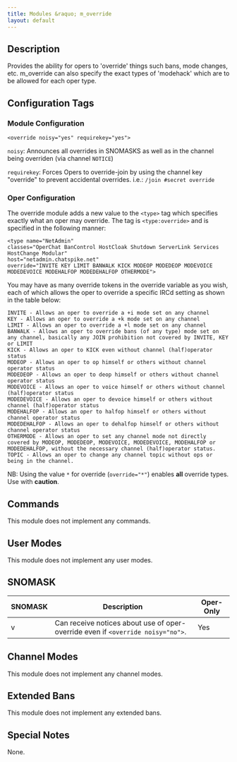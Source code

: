 ```yaml
---
title: Modules &raquo; m_override
layout: default
---
```


## Description

Provides the ability for opers to 'override' things such bans, mode changes, etc. 
m_override can also specify the exact types of 'modehack' which are to be allowed for each oper type. 

## Configuration Tags

### Module Configuration

`<override noisy="yes" requirekey="yes">`

`noisy`: Announces all overrides in SNOMASKS as well as in the channel being overriden (via channel `NOTICE`)

`requirekey`: Forces Opers to override-join by using the channel key "override" to prevent accidental overrides. i.e.: `/join #secret override`

### Oper Configuration

The override module adds a new value to the `<type>` tag which specifies exactly what an oper may override. The tag is `<type:override>` and is specified in the following manner:

    <type name="NetAdmin"
    classes="OperChat BanControl HostCloak Shutdown ServerLink Services HostChange Modular"
    host="netadmin.chatspike.net"
    override="INVITE KEY LIMIT BANWALK KICK MODEOP MODEDEOP MODEVOICE MODEDEVOICE MODEHALFOP MODEDEHALFOP OTHERMODE">

You may have as many override tokens in the override variable as you wish, each of which allows the oper to override a specific IRCd setting as shown in the table below:

    INVITE - Allows an oper to override a +i mode set on any channel
    KEY - Allows an oper to override a +k mode set on any channel
    LIMIT - Allows an oper to override a +l mode set on any channel
    BANWALK - Allows an oper to override bans (of any type) mode set on any channel, basically any JOIN prohibition not covered by INVITE, KEY or LIMIT
    KICK - Allows an oper to KICK even without channel (half)operator status
    MODEOP - Allows an oper to op himself or others without channel operator status
    MODEDEOP - Allows an oper to deop himself or others without channel operator status
    MODEVOICE - Allows an oper to voice himself or others without channel (half)operator status
    MODEDEVOICE - Allows an oper to devoice himself or others without channel (half)operator status
    MODEHALFOP - Allows an oper to halfop himself or others without channel operator status
    MODEDEHALFOP - Allows an oper to dehalfop himself or others without channel operator status
    OTHERMODE - Allows an oper to set any channel mode not directly covered by MODEOP, MODEDEOP, MODEVOICE, MODEDEVOICE, MODEHALFOP or MODEDEHALFOP, without the necessary channel (half)operator status.
    TOPIC - Allows an oper to change any channel topic without ops or being in the channel. 

NB: Using the value `*` for override (`override="*"`) enables **all** override types. Use with **caution**.

## Commands

This module does not implement any commands.

## User Modes

This module does not implement any user modes.

## SNOMASK

SNOMASK | Description | Oper-Only
------- | ----------- | ---------
v | Can receive notices about use of oper-override even if `<override noisy="no">`. | Yes

## Channel Modes

This module does not implement any channel modes.

## Extended Bans

This module does not implement any extended bans.

## Special Notes

None.
